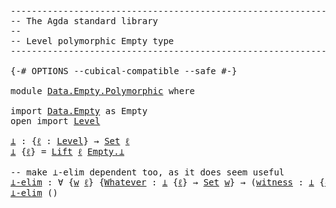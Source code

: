 <pre class="Agda"><a id="1" class="Comment">------------------------------------------------------------------------</a>
<a id="74" class="Comment">-- The Agda standard library</a>
<a id="103" class="Comment">--</a>
<a id="106" class="Comment">-- Level polymorphic Empty type</a>
<a id="138" class="Comment">------------------------------------------------------------------------</a>

<a id="212" class="Symbol">{-#</a> <a id="216" class="Keyword">OPTIONS</a> <a id="224" class="Pragma">--cubical-compatible</a> <a id="245" class="Pragma">--safe</a> <a id="252" class="Symbol">#-}</a>

<a id="257" class="Keyword">module</a> <a id="264" href="Data.Empty.Polymorphic.html" class="Module">Data.Empty.Polymorphic</a> <a id="287" class="Keyword">where</a>

<a id="294" class="Keyword">import</a> <a id="301" href="Data.Empty.html" class="Module">Data.Empty</a> <a id="312" class="Symbol">as</a> <a id="315" class="Module">Empty</a>
<a id="321" class="Keyword">open</a> <a id="326" class="Keyword">import</a> <a id="333" href="Level.html" class="Module">Level</a>

<a id="⊥"></a><a id="340" href="Data.Empty.Polymorphic.html#340" class="Function">⊥</a> <a id="342" class="Symbol">:</a> <a id="344" class="Symbol">{</a><a id="345" href="Data.Empty.Polymorphic.html#345" class="Bound">ℓ</a> <a id="347" class="Symbol">:</a> <a id="349" href="Agda.Primitive.html#742" class="Postulate">Level</a><a id="354" class="Symbol">}</a> <a id="356" class="Symbol">→</a> <a id="358" href="Agda.Primitive.html#388" class="Primitive">Set</a> <a id="362" href="Data.Empty.Polymorphic.html#345" class="Bound">ℓ</a>
<a id="364" href="Data.Empty.Polymorphic.html#340" class="Function">⊥</a> <a id="366" class="Symbol">{</a><a id="367" href="Data.Empty.Polymorphic.html#367" class="Bound">ℓ</a><a id="368" class="Symbol">}</a> <a id="370" class="Symbol">=</a> <a id="372" href="Level.html#409" class="Record">Lift</a> <a id="377" href="Data.Empty.Polymorphic.html#367" class="Bound">ℓ</a> <a id="379" href="Data.Empty.html#914" class="Function">Empty.⊥</a>

<a id="388" class="Comment">-- make ⊥-elim dependent too, as it does seem useful</a>
<a id="⊥-elim"></a><a id="441" href="Data.Empty.Polymorphic.html#441" class="Function">⊥-elim</a> <a id="448" class="Symbol">:</a> <a id="450" class="Symbol">∀</a> <a id="452" class="Symbol">{</a><a id="453" href="Data.Empty.Polymorphic.html#453" class="Bound">w</a> <a id="455" href="Data.Empty.Polymorphic.html#455" class="Bound">ℓ</a><a id="456" class="Symbol">}</a> <a id="458" class="Symbol">{</a><a id="459" href="Data.Empty.Polymorphic.html#459" class="Bound">Whatever</a> <a id="468" class="Symbol">:</a> <a id="470" href="Data.Empty.Polymorphic.html#340" class="Function">⊥</a> <a id="472" class="Symbol">{</a><a id="473" href="Data.Empty.Polymorphic.html#455" class="Bound">ℓ</a><a id="474" class="Symbol">}</a> <a id="476" class="Symbol">→</a> <a id="478" href="Agda.Primitive.html#388" class="Primitive">Set</a> <a id="482" href="Data.Empty.Polymorphic.html#453" class="Bound">w</a><a id="483" class="Symbol">}</a> <a id="485" class="Symbol">→</a> <a id="487" class="Symbol">(</a><a id="488" href="Data.Empty.Polymorphic.html#488" class="Bound">witness</a> <a id="496" class="Symbol">:</a> <a id="498" href="Data.Empty.Polymorphic.html#340" class="Function">⊥</a> <a id="500" class="Symbol">{</a><a id="501" href="Data.Empty.Polymorphic.html#455" class="Bound">ℓ</a><a id="502" class="Symbol">})</a> <a id="505" class="Symbol">→</a> <a id="507" href="Data.Empty.Polymorphic.html#459" class="Bound">Whatever</a> <a id="516" href="Data.Empty.Polymorphic.html#488" class="Bound">witness</a>
<a id="524" href="Data.Empty.Polymorphic.html#441" class="Function">⊥-elim</a> <a id="531" class="Symbol">()</a>
</pre>